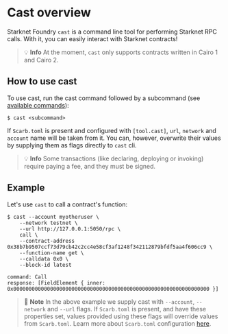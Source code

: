 # Cast overview

Starknet Foundry `cast` is a command line tool for performing Starknet RPC calls. With it, you can easily interact with Starknet contracts!

> 💡 **Info**
> At the moment, `cast` only supports contracts written in Cairo 1 and Cairo 2.

## How to use cast

To use cast, run the cast command followed by a subcommand (see [available commands](../appendix/cast.md)):
```shell
$ cast <subcommand>
```

If `Scarb.toml` is present and configured with `[tool.cast]`, `url`, `network` and `account` name will be taken from it. You can, however, overwrite their values by supplying them as flags directly to `cast` cli.

> 💡 **Info**
> Some transactions (like declaring, deploying or invoking) require paying a fee, and they must be signed.

## Example

Let's use `cast` to call a contract's function:

```shell
$ cast --account myotheruser \
    --network testnet \
    --url http://127.0.0.1:5050/rpc \
    call \
    --contract-address 0x38b7b9507ccf73d79cb42c2cc4e58cf3af1248f342112879bfdf5aa4f606cc9 \
    --function-name get \
    --calldata 0x0 \
    --block-id latest

command: Call
response: [FieldElement { inner: 0x0000000000000000000000000000000000000000000000000000000000000000 }]
```

> 📝 **Note**
> In the above example we supply cast with `--account`, `--network` and `--url` flags. If `Scarb.toml` is present, and have these properties set, values provided using these flags will override values from `Scarb.toml`. Learn more about `Scarb.toml` configuration [here](../projects/configuration.md#cast).
